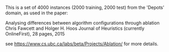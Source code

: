 This is a set of 4000 instances (2000 training, 2000 test) from the 'Depots' domain, as used in the paper:

Analysing differences between algorithm configurations through ablation
Chris Fawcett and Holger H. Hoos
Journal of Heuristics (currently OnlineFirst), 28 pages, 2015

see https://www.cs.ubc.ca/labs/beta/Projects/Ablation/ for more details.

